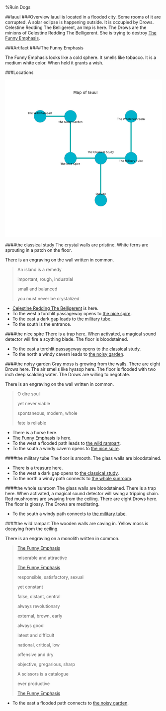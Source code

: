 %Ruin Dogs

##Iauul
###Overview
Iauul is located in a flooded city. Some rooms of it are corrupted. A solar eclipse is happening outside. It is occupied by Drows. <a name="Celestine-Redding-The-Belligerent"></a>Celestine Redding The Belligerent, an Imp is here. The Drows are the minions of Celestine Redding The Belligerent. She  is trying to destroy [The Funny Emphasis](#The-Funny-Emphasis). 



###Artifact
####<a name="The-Funny-Emphasis"></a>The Funny Emphasis


The Funny Emphasis looks like a cold sphere. It smells like tobacco. It is a medium white color. When held it grants a wish. 





###Locations


![](../v2/images/Iauul.png)

####<a name="the-classical-study"></a>the classical study
The crystal walls are pristine. White ferns are sprouting in a patch on the floor. 

There is an engraving on the wall written in common. 

> An island is a remedy
>
> important, rough, industrial
>
> small and balanced
>
> you must never be crystalized
>


* [Celestine Redding The Belligerent](#Celestine-Redding-The-Belligerent) is here.
* To the west a torchlit passageway opens to [the nice spire](#the-nice-spire).
* To the east a dark gap leads to [the military tube](#the-military-tube).
* To the south is the entrance.


####<a name="the-nice-spire"></a>the nice spire
There is a trap here. When activated, a magical sound detector will fire a scything blade. The floor is bloodstained. 



* To the east a torchlit passageway opens to [the classical study](#the-classical-study).
* To the north a windy cavern leads to [the noisy garden](#the-noisy-garden).


####<a name="the-noisy-garden"></a>the noisy garden
Gray moss is growing from the walls. There are eight Drows here. The air smells like hyssop here. The floor is flooded with two inch deep scalding water. The Drows are willing to negotiate. 

There is an engraving on the wall written in common. 

> O dire soul
>
> yet never viable
>
> spontaneous, modern, whole
>
> fate is reliable
>


* There is a horse here.
* [The Funny Emphasis](#The-Funny-Emphasis) is here.
* To the west a flooded path leads to [the wild rampart](#the-wild-rampart).
* To the south a windy cavern opens to [the nice spire](#the-nice-spire).


####<a name="the-military-tube"></a>the military tube
The floor is smooth. The glass walls are bloodstained. 



* There is a treasure here.
* To the west a dark gap opens to [the classical study](#the-classical-study).
* To the north a windy path connects to [the whole sunroom](#the-whole-sunroom).


####<a name="the-whole-sunroom"></a>the whole sunroom
The glass walls are bloodstained. There is a trap here. When activated, a magical sound detector will swing a tripping chain. Red mushrooms are swaying from the ceiling. There are eight Drows here. The floor is glossy. The Drows are meditating. 



* To the south a windy path connects to [the military tube](#the-military-tube).


####<a name="the-wild-rampart"></a>the wild rampart
The wooden walls are caving in. Yellow moss is decaying from the ceiling. 

There is an engraving on a monolith written in common. 

> [The Funny Emphasis](#The-Funny-Emphasis)
>
> miserable and attractive
>
> [The Funny Emphasis](#The-Funny-Emphasis)
>
> responsible, satisfactory, sexual
>
> yet constant
>
> false, distant, central
>
> always revolutionary
>
> external, brown, early
>
> always good
>
> latest and difficult
>
> national, critical, low
>
> offensive and dry
>
> objective, gregarious, sharp
>
> A scissors is a catalogue
>
> ever productive
>
> [The Funny Emphasis](#The-Funny-Emphasis)
>


* To the east a flooded path connects to [the noisy garden](#the-noisy-garden).


